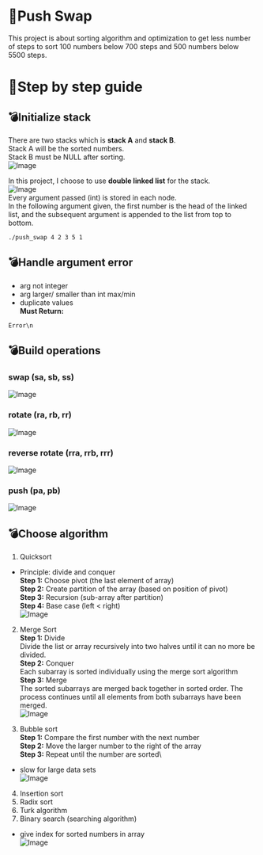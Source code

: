 # 🔀Push Swap
This project is about sorting algorithm and optimization to get less number of steps to sort 100 numbers below 700 steps and 500 numbers below 5500 steps.

# 📝Step by step guide
## 💣Initialize stack
There are two stacks which is **stack A** and **stack B**.\
Stack A will be the sorted numbers.\
Stack B must be NULL after sorting.\
![Image](https://github.com/user-attachments/assets/28d9a17a-fc1d-4806-a3cb-55421c7c3cb7)

In this project, I choose to use **double linked list** for the stack. \
![Image](https://github.com/user-attachments/assets/207a9c16-4c4d-4199-b36a-dca08129f182) \
Every argument passed (int) is stored in each node.\
In the following argument given, the first number is the head of the linked list, and the subsequent argument is appended to the list from top to bottom.
```
./push_swap 4 2 3 5 1
```
## 💣Handle argument error
+ arg not integer
+ arg larger/ smaller than int max/min
+ duplicate values\
**Must Return:** 
```
Error\n
```

## 💣Build operations
### swap (sa, sb, ss)
![Image](https://github.com/user-attachments/assets/8e923186-fd45-40d5-98dd-043efe7995c3)

### rotate (ra, rb, rr)
![Image](https://github.com/user-attachments/assets/1a7e729d-1446-4b05-bd9a-c1148b2861fc)

### reverse rotate (rra, rrb, rrr)
![Image](https://github.com/user-attachments/assets/c06fffd6-40d9-4290-a187-97fc36b89e43)

### push (pa, pb)
![Image](https://github.com/user-attachments/assets/c06fffd6-40d9-4290-a187-97fc36b89e43)

## 💣Choose algorithm
1. Quicksort 
+ Principle: divide and conquer\
**Step 1:** Choose pivot (the last element of array)\
**Step 2:** Create partition of the array (based on position of pivot)\
**Step 3:** Recursion (sub-array after partition)\
**Step 4:** Base case (left < right)\
![Image](https://github.com/user-attachments/assets/973056c9-80ed-4855-9486-4d2fa73369d1)

2. Merge Sort\
**Step 1:** Divide\
Divide the list or array recursively into two halves until it can no more be divided.\
**Step 2:** Conquer\
Each subarray is sorted individually using the merge sort algorithm\
**Step 3:** Merge\
The sorted subarrays are merged back together in sorted order. The process continues until all elements from both subarrays have been merged.\
![Image](https://github.com/user-attachments/assets/d749070e-0c8a-4d20-b116-481fab5beaf3)

3. Bubble sort\
**Step 1:** Compare the first number with the next number\
**Step 2:** Move the larger number to the right of the array\
**Step 3:** Repeat until the number are sorted\
+ slow for large data sets\
![Image](https://github.com/user-attachments/assets/9d6db702-f27d-4db0-b02b-e950e2ec30eb)
4. Insertion sort
5. Radix sort
6. Turk algorithm
7. Binary search (searching algorithm)
+ give index for sorted numbers in array\
![Image](https://github.com/user-attachments/assets/ac719a97-607a-4738-8560-044fb55e4f31)
